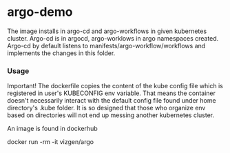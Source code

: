 # argo-demo

The image installs in argo-cd and argo-workflows in given kubernetes cluster. 
Argo-cd is in argocd, argo-worklows in argo namespaces created. Argo-cd by default listens to 
manifests/argo-workflow/workflows and implements the changes in this folder.

### Usage

Important! The dockerfile copies the content of the kube config file 
which is registered in user's KUBECONFIG env variable. That means the container doesn't necessarily interact with the default config file found under home directory's .kube folder.
It is so designed that those who organize env based on directories 
will not end up messing another kubernetes cluster. 

An image is found in dockerhub

docker run -rm -it vizgen/argo